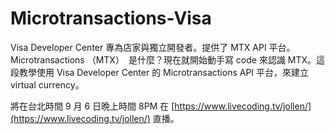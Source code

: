 # Microtransactions-Visa

Visa Developer Center 專為店家與獨立開發者。提供了 MTX API 平台。Microtransactions （MTX）　是什麼？現在就開始動手寫 code 來認識 MTX。這段教學使用 Visa Developer Center 的 Microtransactions API 平台，來建立 virtual currency。

將在台北時間 9 月 6 日晩上時間 8PM 在 [https://www.livecoding.tv/jollen/](https://www.livecoding.tv/jollen/) 直播。

